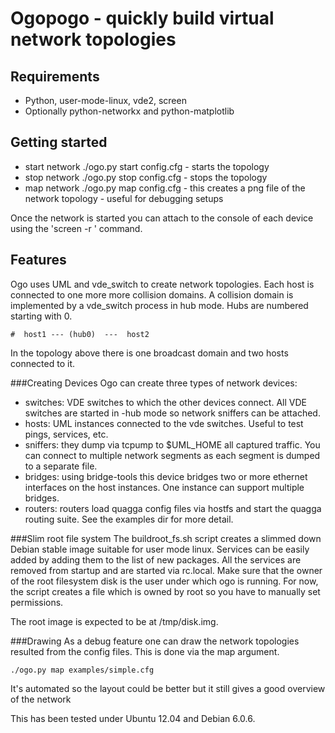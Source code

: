 Ogopogo - quickly build virtual network topologies
=========================

Requirements
------------
* Python, user-mode-linux, vde2, screen
* Optionally python-networkx and python-matplotlib

Getting started
---------------
- start network ./ogo.py start config.cfg  - starts the topology
- stop network ./ogo.py stop config.cfg  - stops the topology
- map network ./ogo.py map config.cfg  - this creates a png file of the network topology - useful for debugging setups

Once the network is started you can attach to the console of each device using the 'screen -r <hostname>' command.



Features
--------

Ogo uses UML and vde_switch to create network topologies. Each host is connected to one more more collision domains.
A collision domain is implemented by a vde_switch process in hub mode. Hubs are numbered starting with 0.

    #  host1 --- (hub0)  ---  host2

In the topology above there is one broadcast domain and two hosts connected to it.




###Creating Devices
Ogo can create three types of network devices:

- switches: VDE switches to which the other devices connect. All VDE switches are started in -hub mode so network sniffers can be attached.
- hosts: UML instances connected to the vde switches. Useful to test pings, services, etc.
- sniffers: they dump via tcpump to $UML_HOME all captured traffic. You can connect to multiple network segments as each segment is dumped to a separate file.
- bridges: using bridge-tools this device bridges two or more ethernet interfaces on the host instances. One instance can support multiple bridges.
- routers: routers load quagga config files via hostfs and start the quagga routing suite. See the examples dir for more detail.

###Slim root file system
The buildroot_fs.sh script creates a slimmed down Debian stable image suitable for user mode linux. Services can be easily
added by adding them to the list of new packages. All the services are removed from startup and are started via rc.local.
Make sure that the owner of the root filesystem disk is the user under which ogo is running. For now, the script creates
a file which is owned by root so you have to manually set permissions.

The root image is expected to be at /tmp/disk.img.

###Drawing
As a debug feature one can draw the network topologies resulted from the config files. This is done via the map argument.

    ./ogo.py map examples/simple.cfg

It's automated so the layout could be better but it still gives a good overview of the network


This has been tested under Ubuntu 12.04 and Debian 6.0.6.
